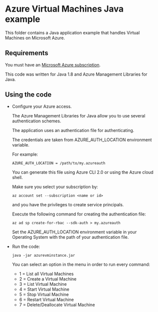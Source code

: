 # Azure Virtual Machines Java example

This folder contains a Java application example that handles Virtual Machines on Microsoft Azure.




## Requirements

You must have an [Microsoft Azure subscription](https://azure.microsoft.com/).

This code was written for Java 1.8 and Azure Management Libraries for Java.




## Using the code

* Configure your Azure access.

  The Azure Management Libraries for Java allow you to use several authentication schemes.

  The application uses an authentication file for authenticating.

  The credentials are taken from AZURE_AUTH_LOCATION environment variable.

  For example:
  
  ```
  AZURE_AUTH_LOCATION = /path/to/my.azureauth
  ```

  You can generate this file using Azure CLI 2.0 or using the Azure cloud shell.

  Make sure you select your subscription by:

  ```
  az account set --subscription <name or id>
  ```

  and you have the privileges to create service principals.

  Execute the following command for creating the authentication file:
  
  ```
  az ad sp create-for-rbac --sdk-auth > my.azureauth
  ```
  
  Set the AZURE_AUTH_LOCATION environment variable in your Operating System with the path of your authentication file.

* Run the code:

  ```
  java -jar azurevminstance.jar
  ```

  You can select an option in the menu in order to run every command:

  * 1 = List all Virtual Machines
  * 2 = Create a Virtual Machine
  * 3 = List Virtual Machine
  * 4 = Start Virtual Machine
  * 5 = Stop Virtual Machine
  * 6 = Restart Virtual Machine
  * 7 = Delete/Deallocate Virtual Machine
  